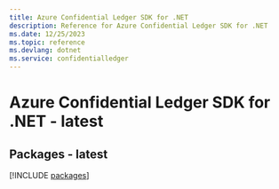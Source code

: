 ```yaml
---
title: Azure Confidential Ledger SDK for .NET
description: Reference for Azure Confidential Ledger SDK for .NET
ms.date: 12/25/2023
ms.topic: reference
ms.devlang: dotnet
ms.service: confidentialledger
---
```

# Azure Confidential Ledger SDK for .NET - latest
## Packages - latest
[!INCLUDE [packages](confidential-ledger-index.md)]